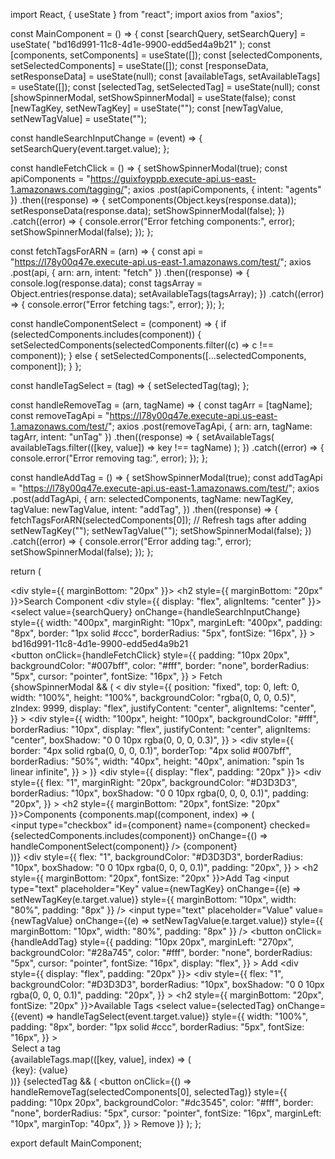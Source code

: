 import React, { useState } from "react";
import axios from "axios";

const MainComponent = () => {
  const [searchQuery, setSearchQuery] = useState(
    "bd16d991-11c8-4d1e-9900-edd5ed4a9b21"
  );
  const [components, setComponents] = useState([]);
  const [selectedComponents, setSelectedComponents] = useState([]);
  const [responseData, setResponseData] = useState(null);
  const [availableTags, setAvailableTags] = useState([]);
  const [selectedTag, setSelectedTag] = useState(null);
  const [showSpinnerModal, setShowSpinnerModal] = useState(false);
  const [newTagKey, setNewTagKey] = useState("");
  const [newTagValue, setNewTagValue] = useState("");

  const handleSearchInputChange = (event) => {
    setSearchQuery(event.target.value);
  };

  const handleFetchClick = () => {
    setShowSpinnerModal(true);
    const apiComponents =
      "https://guixfoyppb.execute-api.us-east-1.amazonaws.com/tagging/";
    axios
      .post(apiComponents, { intent: "agents" })
      .then((response) => {
        setComponents(Object.keys(response.data));
        setResponseData(response.data);
        setShowSpinnerModal(false);
      })
      .catch((error) => {
        console.error("Error fetching components:", error);
        setShowSpinnerModal(false);
      });
  };

  const fetchTagsForARN = (arn) => {
    const api = "https://l78y00q47e.execute-api.us-east-1.amazonaws.com/test/";
    axios
      .post(api, { arn: arn, intent: "fetch" })
      .then((response) => {
        console.log(response.data);
        const tagsArray = Object.entries(response.data);
        setAvailableTags(tagsArray);
      })
      .catch((error) => {
        console.error("Error fetching tags:", error);
      });
  };

  const handleComponentSelect = (component) => {
    if (selectedComponents.includes(component)) {
      setSelectedComponents(selectedComponents.filter((c) => c !== component));
    } else {
      setSelectedComponents([...selectedComponents, component]);
    }
  };

  const handleTagSelect = (tag) => {
    setSelectedTag(tag);
  };

  const handleRemoveTag = (arn, tagName) => {
    const tagArr = [tagName];
    const removeTagApi =
      "https://l78y00q47e.execute-api.us-east-1.amazonaws.com/test/";
    axios
      .post(removeTagApi, { arn: arn, tagName: tagArr, intent: "unTag" })
      .then((response) => {
        setAvailableTags(
          availableTags.filter(([key, value]) => key !== tagName)
        );
      })
      .catch((error) => {
        console.error("Error removing tag:", error);
      });
  };

  const handleAddTag = () => {
    setShowSpinnerModal(true);
    const addTagApi =
      "https://l78y00q47e.execute-api.us-east-1.amazonaws.com/test/";
    axios
      .post(addTagApi, {
        arn: selectedComponents,
        tagName: newTagKey,
        tagValue: newTagValue,
        intent: "addTag",
      })
      .then((response) => {
        fetchTagsForARN(selectedComponents[0]); // Refresh tags after adding
        setNewTagKey("");
        setNewTagValue("");
        setShowSpinnerModal(false);
      })
      .catch((error) => {
        console.error("Error adding tag:", error);
        setShowSpinnerModal(false);
      });
  };

  return (
    <div>
      <div style={{ marginBottom: "20px" }}>
        <h2 style={{ marginBottom: "20px" }}>Search Component</h2>
        <div style={{ display: "flex", alignItems: "center" }}>
          <select
            value={searchQuery}
            onChange={handleSearchInputChange}
            style={{
              width: "400px",
              marginRight: "10px",
              marginLeft: "400px",
              padding: "8px",
              border: "1px solid #ccc",
              borderRadius: "5px",
              fontSize: "16px",
            }}
          >
            <option value="bd16d991-11c8-4d1e-9900-edd5ed4a9b21">
              bd16d991-11c8-4d1e-9900-edd5ed4a9b21
            </option>
          </select>
          <button
            onClick={handleFetchClick}
            style={{
              padding: "10px 20px",
              backgroundColor: "#007bff",
              color: "#fff",
              border: "none",
              borderRadius: "5px",
              cursor: "pointer",
              fontSize: "16px",
            }}
          >
            Fetch
          </button>
        </div>
      </div>
      {showSpinnerModal && (
        <
div
          style={{
            position: "fixed",
            top: 0,
            left: 0,
            width: "100%",
            height: "100%",
            backgroundColor: "rgba(0, 0, 0, 0.5)",
            zIndex: 9999,
            display: "flex",
            justifyContent: "center",
            alignItems: "center",
          }}
        >
          <div
            style={{
              width: "100px",
              height: "100px",
              backgroundColor: "#fff",
              borderRadius: "10px",
              display: "flex",
              justifyContent: "center",
              alignItems: "center",
              boxShadow: "0 0 10px rgba(0, 0, 0, 0.3)",
            }}
          >
            <div
              style={{
                border: "4px solid rgba(0, 0, 0, 0.1)",
                borderTop: "4px solid #007bff",
                borderRadius: "50%",
                width: "40px",
                height: "40px",
                animation: "spin 1s linear infinite",
              }}
            ></div>
          </div>
        </div>
      )}
      <div style={{ display: "flex", padding: "20px" }}>
        <div
          style={{
            flex: "1",
            marginRight: "20px",
            backgroundColor: "#D3D3D3",
            borderRadius: "10px",
            boxShadow: "0 0 10px rgba(0, 0, 0, 0.1)",
            padding: "20px",
          }}
        >
          <h2 style={{ marginBottom: "20px", fontSize: "20px" }}>Components</h2>
          {components.map((component, index) => (
            <div key={index}>
              <input
                type="checkbox"
                id={component}
                name={component}
                checked={selectedComponents.includes(component)}
                onChange={() => handleComponentSelect(component)}
              />
              <label htmlFor={component}>{component}</label>
            </div>
          ))}
        </div>
        <div
          style={{
            flex: "1",
            backgroundColor: "#D3D3D3",
            borderRadius: "10px",
            boxShadow: "0 0 10px rgba(0, 0, 0, 0.1)",
            padding: "20px",
          }}
        >
          <h2 style={{ marginBottom: "20px", fontSize: "20px" }}>Add Tag</h2>
          <input
            type="text"
            placeholder="Key"
            value={newTagKey}
            onChange={(e) => setNewTagKey(e.target.value)}
            style={{ marginBottom: "10px", width: "80%", padding: "8px" }}
          />
          <input
            type="text"
            placeholder="Value"
            value={newTagValue}
            onChange={(e) => setNewTagValue(e.target.value)}
            style={{ marginBottom: "10px", width: "80%", padding: "8px" }}
          />
          <button
            onClick={handleAddTag}
            style={{
              padding: "10px 20px",
              marginLeft: "270px",
              backgroundColor: "#28a745",
              color: "#fff",
              border: "none",
              borderRadius: "5px",
              cursor: "pointer",
              fontSize: "16px",
              display: "flex",
            }}
          >
            Add
          </button>
        </div>
      </div>
      <div style={{ display: "flex", padding: "20px" }}>
        <div
          style={{
            flex: "1",
            backgroundColor: "#D3D3D3",
            borderRadius: "10px",
            boxShadow: "0 0 10px rgba(0, 0, 0, 0.1)",
            padding: "20px",
          }}
        >
          <h2 style={{ marginBottom: "20px", fontSize: "20px" }}>Available Tags</h2>
          <select
            value={selectedTag}
            onChange={(event) => handleTagSelect(event.target.value)}
            style={{
              width: "100%",
              padding: "8px",
              border: "1px solid #ccc",
              borderRadius: "5px",
              fontSize: "16px",
            }}
          >
            <option value="">Select a tag</option>
            {availableTags.map(([key, value], index) => (
              <option key={index} value={key}>
                {key}: {value}
              </option>
            ))}
          </select>
          {selectedTag && (
            <button
              onClick={() => handleRemoveTag(selectedComponents[0], selectedTag)}
              style={{
                padding: "10px 20px",
                backgroundColor: "#dc3545",
                color: "#fff",
                border: "none",
                borderRadius: "5px",
                cursor: "pointer",
                fontSize: "16px",
                marginLeft: "10px",
                marginTop: "40px",
              }}
            >
              Remove
            </button>
          )}
        </div>
      </div>
    </div>
  );
};

export default MainComponent;